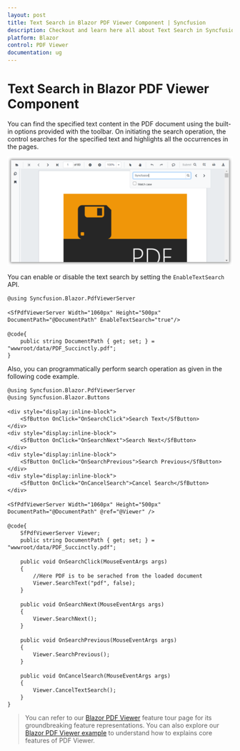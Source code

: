 ```yaml
---
layout: post
title: Text Search in Blazor PDF Viewer Component | Syncfusion
description: Checkout and learn here all about Text Search in Syncfusion Blazor PDF Viewer component and much more.
platform: Blazor
control: PDF Viewer
documentation: ug
---
```


# Text Search in Blazor PDF Viewer Component

You can find the specified text content in the PDF document using the built-in options provided with the toolbar. On initiating the search operation, the control searches for the specified text and highlights all the occurrences in the pages.

![Text Search](../pdfviewer/images/text-search.png)

You can enable or disable the text search by setting the `EnableTextSearch` API.

```cshtml
@using Syncfusion.Blazor.PdfViewerServer

<SfPdfViewerServer Width="1060px" Height="500px" DocumentPath="@DocumentPath" EnableTextSearch="true"/>

@code{
    public string DocumentPath { get; set; } = "wwwroot/data/PDF_Succinctly.pdf";
}
```

Also, you can programmatically perform search operation as given in the following code example.

```cshtml
@using Syncfusion.Blazor.PdfViewerServer
@using Syncfusion.Blazor.Buttons

<div style="display:inline-block">
    <SfButton OnClick="OnSearchClick">Search Text</SfButton>
</div>
<div style="display:inline-block">
    <SfButton OnClick="OnSearchNext">Search Next</SfButton>
</div>
<div style="display:inline-block">
    <SfButton OnClick="OnSearchPrevious">Search Previous</SfButton>
</div>
<div style="display:inline-block">
    <SfButton OnClick="OnCancelSearch">Cancel Search</SfButton>
</div>

<SfPdfViewerServer Width="1060px" Height="500px" DocumentPath="@DocumentPath" @ref="@Viewer" />

@code{
    SfPdfViewerServer Viewer;
    public string DocumentPath { get; set; } = "wwwroot/data/PDF_Succinctly.pdf";

    public void OnSearchClick(MouseEventArgs args)
    {
        //Here PDF is to be serached from the loaded document
        Viewer.SearchText("pdf", false);
    }

    public void OnSearchNext(MouseEventArgs args)
    {
        Viewer.SearchNext();
    }

    public void OnSearchPrevious(MouseEventArgs args)
    {
        Viewer.SearchPrevious();
    }

    public void OnCancelSearch(MouseEventArgs args)
    {
        Viewer.CancelTextSearch();
    }
}
```

> You can refer to our [Blazor PDF Viewer](https://www.syncfusion.com/blazor-components/blazor-pdf-viewer) feature tour page for its groundbreaking feature representations. You can also explore our [Blazor PDF Viewer example](https://blazor.syncfusion.com/demos/pdf-viewer/default-functionalities?theme=bootstrap4) to understand how to explains core features of PDF Viewer.